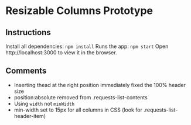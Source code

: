 # Resizable Columns Prototype

## Instructions

Install all dependencies: `npm install`
Runs the app: `npm start`
Open http://localhost:3000 to view it in the browser.

## Comments

* Inserting thead at the right position immediately fixed the 100% header size
* position:absolute removed from .requests-list-contents
* Using `width` not `minWidth`
* min-width set to 15px for all columns in CSS (look for .requests-list-header-item)
